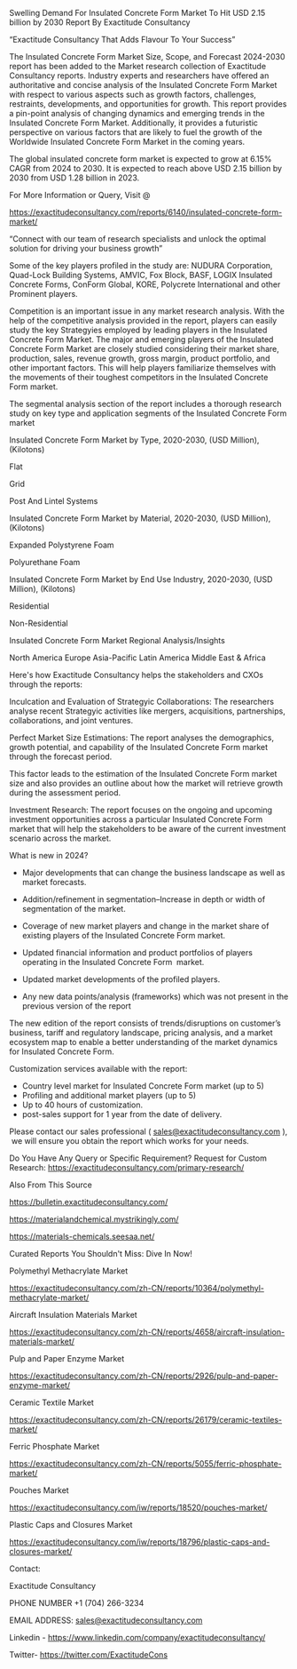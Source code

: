 Swelling Demand For Insulated Concrete Form Market To Hit USD 2.15 billion by 2030 Report By Exactitude Consultancy

“Exactitude Consultancy That Adds Flavour To Your Success”

The Insulated Concrete Form Market Size, Scope, and Forecast 2024-2030 report has been added to the Market research collection of Exactitude Consultancy reports. Industry experts and researchers have offered an authoritative and concise analysis of the Insulated Concrete Form Market with respect to various aspects such as growth factors, challenges, restraints, developments, and opportunities for growth. This report provides a pin-point analysis of changing dynamics and emerging trends in the Insulated Concrete Form Market. Additionally, it provides a futuristic perspective on various factors that are likely to fuel the growth of the Worldwide Insulated Concrete Form Market in the coming years.

The global insulated concrete form market is expected to grow at 6.15% CAGR from 2024 to 2030. It is expected to reach above USD 2.15 billion by 2030 from USD 1.28 billion in 2023.

For More Information or Query, Visit @

https://exactitudeconsultancy.com/reports/6140/insulated-concrete-form-market/

“Connect with our team of research specialists and unlock the optimal solution for driving your business growth”

Some of the key players profiled in the study are: NUDURA Corporation, Quad-Lock Building Systems, AMVIC, Fox Block, BASF, LOGIX Insulated Concrete Forms, ConForm Global, KORE, Polycrete International and other Prominent players.

Competition is an important issue in any market research analysis. With the help of the competitive analysis provided in the report, players can easily study the key Strategyies employed by leading players in the Insulated Concrete Form Market. The major and emerging players of the Insulated Concrete Form Market are closely studied considering their market share, production, sales, revenue growth, gross margin, product portfolio, and other important factors. This will help players familiarize themselves with the movements of their toughest competitors in the Insulated Concrete Form market.

The segmental analysis section of the report includes a thorough research study on key type and application segments of the Insulated Concrete Form market

Insulated Concrete Form Market by Type, 2020-2030, (USD Million), (Kilotons)

Flat

Grid

Post And Lintel Systems

Insulated Concrete Form Market by Material, 2020-2030, (USD Million), (Kilotons)

Expanded Polystyrene Foam

Polyurethane Foam

Insulated Concrete Form Market by End Use Industry, 2020-2030, (USD Million), (Kilotons)

Residential

Non-Residential

Insulated Concrete Form Market Regional Analysis/Insights

North America
Europe
Asia-Pacific
Latin America
Middle East & Africa

Here's how Exactitude Consultancy helps the stakeholders and CXOs through the reports:

Inculcation and Evaluation of Strategyic Collaborations: The researchers analyse recent Strategyic activities like mergers, acquisitions, partnerships, collaborations, and joint ventures.

Perfect Market Size Estimations: The report analyses the demographics, growth potential, and capability of the Insulated Concrete Form market through the forecast period.

This factor leads to the estimation of the Insulated Concrete Form market size and also provides an outline about how the market will retrieve growth during the assessment period.

Investment Research: The report focuses on the ongoing and upcoming investment opportunities across a particular Insulated Concrete Form market that will help the stakeholders to be aware of the current investment scenario across the market.

What is new in 2024?

- Major developments that can change the business landscape as well as market forecasts.

- Addition/refinement in segmentation–Increase in depth or width of segmentation of the market.

- Coverage of new market players and change in the market share of existing players of the Insulated Concrete Form market.

- Updated financial information and product portfolios of players operating in the Insulated Concrete Form  market.

- Updated market developments of the profiled players.

- Any new data points/analysis (frameworks) which was not present in the previous version of the report

The new edition of the report consists of trends/disruptions on customer’s business, tariff and regulatory landscape, pricing analysis, and a market ecosystem map to enable a better understanding of the market dynamics for Insulated Concrete Form.

Customization services available with the report:

- Country level market for Insulated Concrete Form market (up to 5)
- Profiling and additional market players (up to 5)
- Up to 40 hours of customization.
- post-sales support for 1 year from the date of delivery.

Please contact our sales professional ( sales@exactitudeconsultancy.com ),  we will ensure you obtain the report which works for your needs.

Do You Have Any Query or Specific Requirement? Request for Custom Research: https://exactitudeconsultancy.com/primary-research/

Also From This Source

https://bulletin.exactitudeconsultancy.com/

https://materialandchemical.mystrikingly.com/

https://materials-chemicals.seesaa.net/

Curated Reports You Shouldn't Miss: Dive In Now!

Polymethyl Methacrylate Market

https://exactitudeconsultancy.com/zh-CN/reports/10364/polymethyl-methacrylate-market/

Aircraft Insulation Materials Market

https://exactitudeconsultancy.com/zh-CN/reports/4658/aircraft-insulation-materials-market/

Pulp and Paper Enzyme Market

https://exactitudeconsultancy.com/zh-CN/reports/2926/pulp-and-paper-enzyme-market/

Ceramic Textile Market

https://exactitudeconsultancy.com/zh-CN/reports/26179/ceramic-textiles-market/

Ferric Phosphate Market

https://exactitudeconsultancy.com/zh-CN/reports/5055/ferric-phosphate-market/

Pouches Market

https://exactitudeconsultancy.com/iw/reports/18520/pouches-market/

Plastic Caps and Closures Market

https://exactitudeconsultancy.com/iw/reports/18796/plastic-caps-and-closures-market/

Contact:

Exactitude Consultancy

PHONE NUMBER +1 (704) 266-3234

EMAIL ADDRESS: sales@exactitudeconsultancy.com

Linkedin - https://www.linkedin.com/company/exactitudeconsultancy/

Twitter- https://twitter.com/ExactitudeCons





